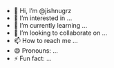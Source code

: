- 👋 Hi, I’m @jishnugrz
- 👀 I’m interested in ...
- 🌱 I’m currently learning ...
- 💞️ I’m looking to collaborate on ...
- 📫 How to reach me ...
- 😄 Pronouns: ...
- ⚡ Fun fact: ...

<!---
jishnugrz/jishnugrz is a ✨ special ✨ repository because its `README.md` (this file) appears on your GitHub profile.
You can click the Preview link to take a look at your changes.
--->

